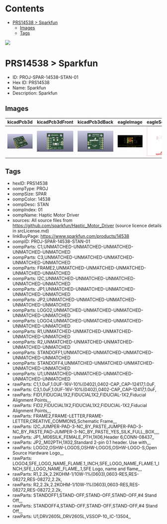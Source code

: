 



Contents
========

* [PRS14538 > Sparkfun](#prs14538--sparkfun)
	* [Images](#images)
	* [Tags](#tags)
  
![][im]
# PRS14538 > Sparkfun

- ID: PROJ-SPAR-14538-STAN-01
- Hex ID: PRS14538
- Name: Sparkfun
- Description: Sparkfun

## Images
  
  

|kicadPcb3d|kicadPcb3dFront|kicadPcb3dBack|eagleImage|eagleSchemImage|
| :---: | :---: | :---: | :---: | :---: |
|[![kicadPcb3d](kicadPcb3d_140.png)](kicadPcb3d.png)|[![kicadPcb3dFront](kicadPcb3dFront_140.png)](kicadPcb3dFront.png)|[![kicadPcb3dBack](kicadPcb3dBack_140.png)](kicadPcb3dBack.png)|[![eagleImage](eagleImage_140.png)](eagleImage.png)|[![eagleSchemImage](eagleSchemImage_140.png)](eagleSchemImage.png)|

## Tags

- hexID: PRS14538
- oompType: PROJ
- oompSize: SPAR
- oompColor: 14538
- oompDesc: STAN
- oompIndex: 01
- oompName: Haptic Motor Driver
- sources: All source files from https://github.com/sparkfun/Haptic_Motor_Driver (source licence details in srcLicense.md)
- linkBuyPage: https://www.sparkfun.com/products/14538
- oompID: PROJ-SPAR-14538-STAN-01
- oompParts: C1,UNMATCHED-UNMATCHED-UNMATCHED-UNMATCHED-UNMATCHED
- oompParts: C3,UNMATCHED-UNMATCHED-UNMATCHED-UNMATCHED-UNMATCHED
- oompParts: FRAME2,UNMATCHED-UNMATCHED-UNMATCHED-UNMATCHED-UNMATCHED
- oompParts: I2C,UNMATCHED-UNMATCHED-UNMATCHED-UNMATCHED-UNMATCHED
- oompParts: JP1,UNMATCHED-UNMATCHED-UNMATCHED-UNMATCHED-UNMATCHED
- oompParts: JP2,UNMATCHED-UNMATCHED-UNMATCHED-UNMATCHED-UNMATCHED
- oompParts: LOGO2,UNMATCHED-UNMATCHED-UNMATCHED-UNMATCHED-UNMATCHED
- oompParts: LOGO4,UNMATCHED-UNMATCHED-UNMATCHED-UNMATCHED-UNMATCHED
- oompParts: R1,UNMATCHED-UNMATCHED-UNMATCHED-UNMATCHED-UNMATCHED
- oompParts: R2,UNMATCHED-UNMATCHED-UNMATCHED-UNMATCHED-UNMATCHED
- oompParts: STANDOFF1,UNMATCHED-UNMATCHED-UNMATCHED-UNMATCHED-UNMATCHED
- oompParts: STANDOFF4,UNMATCHED-UNMATCHED-UNMATCHED-UNMATCHED-UNMATCHED
- oompParts: U1,UNMATCHED-UNMATCHED-UNMATCHED-UNMATCHED-UNMATCHED
- rawParts: C1,1.0uF,1.0UF-16V-10%(0402),0402-CAP,,CAP-12417,1.0uF,
- rawParts: C3,1.0uF,1.0UF-16V-10%(0402),0402-CAP,,CAP-12417,1.0uF,
- rawParts: FID1,FIDUCIAL1X2,FIDUCIAL1X2,FIDUCIAL-1X2,Fiducial Alignment Points,,,
- rawParts: FID2,FIDUCIAL1X2,FIDUCIAL1X2,FIDUCIAL-1X2,Fiducial Alignment Points,,,
- rawParts: FRAME2,FRAME-LETTER,FRAME-LETTER,CREATIVE_COMMONS,Schematic Frame,,,
- rawParts: I2C,JUMPER-PAD-3-NC_BY_PASTE,JUMPER-PAD-3-NC_BY_PASTE,PAD-JUMPER-3-NC_BY_PASTE_YES_SILK_FULL_BOX,,,,
- rawParts: JP1,,M06SILK_FEMALE_PTH,1X06,Header 6,CONN-08437,,
- rawParts: JP2,,M02PTH,1X02,Standard 2-pin 0.1 header. Use with,,,
- rawParts: LOGO2,OSHW-LOGOS,OSHW-LOGOS,OSHW-LOGO-S,Open Source Hardware Logo,,,
- rawParts: LOGO4,SFE_LOGO_NAME_FLAME.1_INCH,SFE_LOGO_NAME_FLAME.1_INCH,SFE_LOGO_NAME_FLAME_.1,SFE Logo, name and flame,,,
- rawParts: R1,2.2k,2.2KOHM-1/10W-1%(0603),0603-RES,RES-08272,RES-08272,2.2k,
- rawParts: R2,2.2k,2.2KOHM-1/10W-1%(0603),0603-RES,RES-08272,RES-08272,2.2k,
- rawParts: STANDOFF1,STAND-OFF,STAND-OFF,STAND-OFF,#4 Stand Off,,,
- rawParts: STANDOFF4,STAND-OFF,STAND-OFF,STAND-OFF,#4 Stand Off,,,
- rawParts: U1,DRV2605L,DRV2605L,VSSOP-10,,IC-13504,,



[im]: kicadPcb3d_450.png
